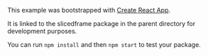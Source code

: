This example was bootstrapped with [Create React App](https://github.com/facebook/create-react-app).

It is linked to the slicedframe package in the parent directory for development purposes.

You can run `npm install` and then `npm start` to test your package.
